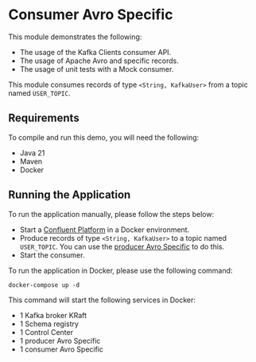 # Consumer Avro Specific

This module demonstrates the following:

- The usage of the Kafka Clients consumer API.
- The usage of Apache Avro and specific records.
- The usage of unit tests with a Mock consumer.

This module consumes records of type `<String, KafkaUser>` from a topic named `USER_TOPIC`.

## Requirements

To compile and run this demo, you will need the following:

- Java 21
- Maven
- Docker

## Running the Application

To run the application manually, please follow the steps below:

- Start a [Confluent Platform](https://docs.confluent.io/platform/current/quickstart/ce-docker-quickstart.html#step-1-download-and-start-cp) in a Docker environment.
- Produce records of type `<String, KafkaUser>` to a topic named `USER_TOPIC`. You can use the [producer Avro Specific](../../kafka-producer-quickstarts/kafka-producer-avro-specific) to do this.
- Start the consumer.

To run the application in Docker, please use the following command:

```console
docker-compose up -d
```

This command will start the following services in Docker:

- 1 Kafka broker KRaft
- 1 Schema registry
- 1 Control Center
- 1 producer Avro Specific
- 1 consumer Avro Specific
